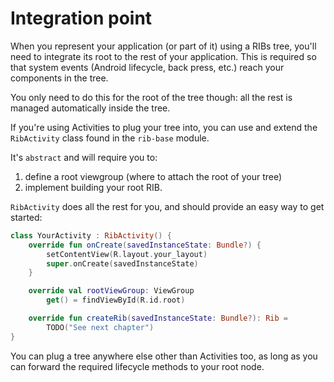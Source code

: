 # Integration point

When you represent your application (or part of it) using a RIBs tree, you'll need to integrate its root to the rest of your application. This is required so that system events (Android lifecycle, back press, etc.) reach your components in the tree.

You only need to do this for the root of the tree though: all the rest is managed automatically inside the tree.

If you're using Activities to plug your tree into, you can use and extend
the ```RibActivity``` class found in the ```rib-base``` module.

It's ```abstract``` and will require you to:
  1. define a root viewgroup (where to attach the root of your tree)
  2. implement building your root RIB.

```RibActivity``` does all the rest for you, and should provide an easy way to get started:

```kotlin
class YourActivity : RibActivity() {
    override fun onCreate(savedInstanceState: Bundle?) {
        setContentView(R.layout.your_layout)
        super.onCreate(savedInstanceState)
    }

    override val rootViewGroup: ViewGroup
        get() = findViewById(R.id.root)

    override fun createRib(savedInstanceState: Bundle?): Rib =
        TODO("See next chapter")
}

```

You can plug a tree anywhere else other than Activities too, as long as you can forward the required lifecycle methods to your root node.

